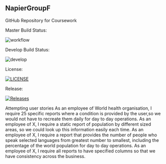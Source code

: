 ## NapierGroupF

GitHub Repository for Coursework

Master Build Status:

![workflow](https://github.com/GailFairley/NapierGroupF/actions/workflows/main.yml/badge.svg)

Develop Build Status:

![develop](https://img.shields.io/github/workflow/status/GailFairley/NapierGroupF/Coursework/develop?style=plastic)

License:

[![LICENSE](https://img.shields.io/github/license/GailFairley/NapierGroupF.svg?style=plastic)](https://github.com/GailFairley/NapierGroupF/blob/master/LICENSE)

Release:

[![Releases](https://img.shields.io/github/release/GailFairley/NapierGroupF/all.svg?style=plastic)](https://github.com/GailFairley/NapierGroupF/releases)


Attempting user stories
As an employee of World health organisation, I require 25 specific reports where a condition is provided by the user,so we would not have to recreate them daily for day to day operations.
As an employee of X, I require a static report of population by different sized areas, so we could look up this information easily each time.
As an employee of X, I require a report that provides the number of people who speak selected languages from greatest number to smallest, including the percentage of the world population for day to day operations.
As an employee of X, I require all reports to have specified columns so that we have consistency across the business. 